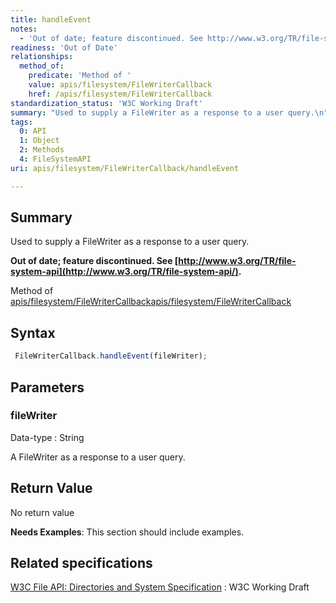 ```yaml
---
title: handleEvent
notes:
  - 'Out of date; feature discontinued. See http://www.w3.org/TR/file-system-api/.'
readiness: 'Out of Date'
relationships:
  method_of:
    predicate: 'Method of '
    value: apis/filesystem/FileWriterCallback
    href: /apis/filesystem/FileWriterCallback
standardization_status: 'W3C Working Draft'
summary: "Used to supply a FileWriter as a response to a user query.\n"
tags:
  0: API
  1: Object
  2: Methods
  4: FileSystemAPI
uri: apis/filesystem/FileWriterCallback/handleEvent

---
```

## Summary

Used to supply a FileWriter as a response to a user query.

**Out of date; feature discontinued. See [http://www.w3.org/TR/file-system-api](http://www.w3.org/TR/file-system-api/).**

Method of [apis/filesystem/FileWriterCallback](/apis/filesystem/FileWriterCallback)[apis/filesystem/FileWriterCallback](/apis/filesystem/FileWriterCallback)

## Syntax

``` js
 FileWriterCallback.handleEvent(fileWriter);
```

## Parameters

### fileWriter

 Data-type
:   String

 A FileWriter as a response to a user query.

## Return Value

No return value

**Needs Examples**: This section should include examples.

## Related specifications

[W3C File API: Directories and System Specification](http://dev.w3.org/2009/dap/file-system/pub/FileSystem/)
:   W3C Working Draft
